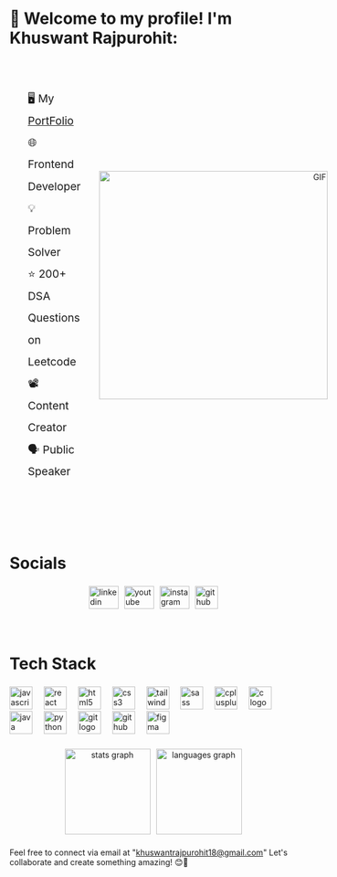 <h1>👋 Welcome to my profile! I'm Khuswant Rajpurohit:</h1>

<div style="display: flex; align-items: center; justify-content: space-between; gap: 2rem; padding: 2rem;">
  <div style="flex: 1;">
    <ul style=" list-style: none; padding: 0; font-size: 1.2rem; line-height: 2;">
      <li>🖥️ My <a href="https://khuswant18.github.io/PortFolio/" target="_blank">PortFolio</a></li>
      <li>🌐 Frontend Developer</li>
      <li>💡 Problem Solver</li>
      <li>⭐ 200+ DSA Questions on Leetcode</li>
      <li>📽️ Content Creator</li>
      <li>🗣️ Public Speaker</li>
    </ul>
  </div>
  <div style="flex: 1; text-align: right;">
    <img height="400" src="https://github-production-user-asset-6210df.s3.amazonaws.com/74038190/238353480-219bcc70-f5dc-466b-9a60-29653d8e8433.gif?X-Amz-Algorithm=AWS4-HMAC-SHA256&X-Amz-Credential=AKIAVCODYLSA53PQK4ZA%2F20250406%2Fus-east-1%2Fs3%2Faws4_request&X-Amz-Date=20250406T124801Z&X-Amz-Expires=300&X-Amz-Signature=2b9908d5a14937ba4dda2724156869a0253182d832464b5c029fd1ab79e2839d&X-Amz-SignedHeaders=host" alt="GIF" />  
  </div>
</div>

<br>
<br>
<h1 align="left">Socials</h1>

###

<div align="left" style="display: flex; justify-content: center; gap: 10px;">
  <a href="https://www.linkedin.com/in/khuswant-rajpurohit-b749ba30a/">
  <img  src="https://raw.githubusercontent.com/maurodesouza/profile-readme-generator/master/src/assets/icons/social/linkedin/default.svg" width="52" height="40" alt="linkedin logo"/>
  </a>
  

  <a href="https://www.youtube.com/@KhuswantRajpurohit">
  <img src="https://raw.githubusercontent.com/maurodesouza/profile-readme-generator/master/src/assets/icons/social/youtube/default.svg" width="52" height="40" alt="youtube logo"  />
  </a>

  <a href="https://www.instagram.com/khuswant_purohit_/">
  <img src="https://raw.githubusercontent.com/maurodesouza/profile-readme-generator/master/src/assets/icons/social/instagram/default.svg" width="52" height="40" alt="instagram logo"  />
  </a>

  <a href="https://github.com/khuswant18"> 
  <div align="left">
  <img src="https://cdn.jsdelivr.net/gh/devicons/devicon/icons/github/github-original.svg" height="40" alt="github logo"  />
</div>

###
  </a>
</div>

<br>

<h1 align="left">Tech Stack</h1>

###

<div align="left">
  <img src="https://cdn.jsdelivr.net/gh/devicons/devicon/icons/javascript/javascript-original.svg" height="40" alt="javascript logo"  />
  <img width="12" />
  <img src="https://cdn.jsdelivr.net/gh/devicons/devicon/icons/react/react-original.svg" height="40" alt="react logo"  />
  <img width="12" />
  <img src="https://cdn.jsdelivr.net/gh/devicons/devicon/icons/html5/html5-original.svg" height="40" alt="html5 logo"  />
  <img width="12" />
  <img src="https://cdn.jsdelivr.net/gh/devicons/devicon/icons/css3/css3-original.svg" height="40" alt="css3 logo"  />
  <img width="12" />
  <img src="https://cdn.jsdelivr.net/gh/devicons/devicon/icons/tailwindcss/tailwindcss-original-wordmark.svg" height="40" alt="tailwindcss logo"  />
  <img width="12" />
  <img src="https://cdn.jsdelivr.net/gh/devicons/devicon/icons/sass/sass-original.svg" height="40" alt="sass logo"  />
  <img width="12" />
  <img src="https://cdn.jsdelivr.net/gh/devicons/devicon/icons/cplusplus/cplusplus-original.svg" height="40" alt="cplusplus logo"  />
  <img width="12" />
  <img src="https://cdn.jsdelivr.net/gh/devicons/devicon/icons/c/c-original.svg" height="40" alt="c logo"  />
  <img width="12" />
  <img src="https://cdn.jsdelivr.net/gh/devicons/devicon/icons/java/java-original.svg" height="40" alt="java logo"  />
  <img width="12" />
  <img src="https://cdn.jsdelivr.net/gh/devicons/devicon/icons/python/python-original.svg" height="40" alt="python logo"  />
  <img width="12" />
  <img src="https://cdn.jsdelivr.net/gh/devicons/devicon/icons/git/git-original.svg" height="40" alt="git logo"  />
  <img width="12" />
  <img src="https://cdn.jsdelivr.net/gh/devicons/devicon/icons/github/github-original.svg" height="40" alt="github logo"  />
  <img width="12" />
  <img src="https://cdn.jsdelivr.net/gh/devicons/devicon/icons/figma/figma-original.svg" height="40" alt="figma logo"  />
</div>


###



<div align="center" style="display: flex; justify-content: center; gap: 10px;">
  <img src="https://github-readme-stats.vercel.app/api?username=khuswant18&hide_title=false&hide_rank=false&show_icons=true&include_all_commits=true&count_private=true&disable_animations=false&theme=dracula&locale=en&hide_border=false&order=1" height="150" alt="stats graph" />
  
  <img src="https://github-readme-stats.vercel.app/api/top-langs?username=khuswant18&locale=en&hide_title=false&layout=compact&card_width=320&langs_count=5&theme=dracula&hide_border=false&order=2" height="150" alt="languages graph" />
</div>

###

###

Feel free to connect via email at "khuswantrajpurohit18@gmail.com" Let's collaborate and create something amazing! 😊🚀